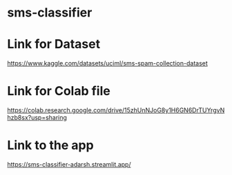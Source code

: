 # sms-classifier
# Link for Dataset
https://www.kaggle.com/datasets/uciml/sms-spam-collection-dataset
# Link for Colab file
https://colab.research.google.com/drive/15zhUnNJoG8y1H6GN6DrTUYrgvNhzb8sx?usp=sharing
# Link to the app
https://sms-classifier-adarsh.streamlit.app/
